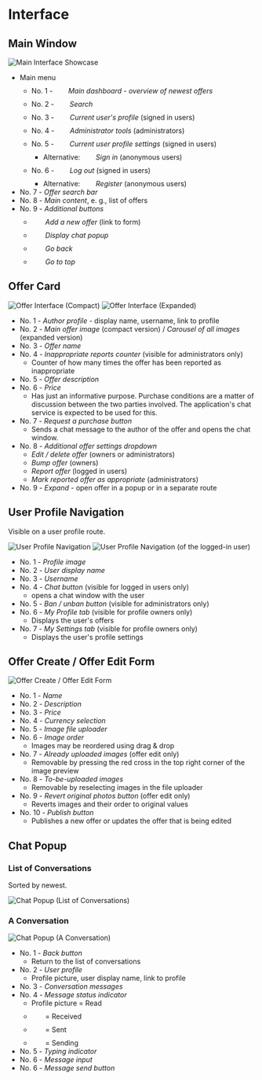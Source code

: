 # Interface

## Main Window

![Main Interface Showcase](https://github.com/kogli/marketplace/raw/gh-pages/screenshots/main.png)

* Main menu
    * No. 1 - <span style="width: 24px; height: 24px; display: inline-block; background: url(https://github.com/encharm/Font-Awesome-SVG-PNG/raw/master/black/png/24/home.png)"></span> *Main dashboard - overview of newest offers* 
    * No. 2 - <span style="width: 24px; height: 24px; display: inline-block; background: url(https://github.com/encharm/Font-Awesome-SVG-PNG/raw/master/black/png/24/search.png"></span> *Search* 
    * No. 3 - <span style="width: 24px; height: 24px; display: inline-block; background: url(https://github.com/encharm/Font-Awesome-SVG-PNG/raw/master/black/png/24/user.png"></span> *Current user's profile*  (signed in users)
    * No. 4 - <span style="width: 24px; height: 24px; display: inline-block; background: url(https://github.com/encharm/Font-Awesome-SVG-PNG/raw/master/black/png/24/flag.png"></span> *Administrator tools*  (administrators)
    * No. 5 - <span style="width: 24px; height: 24px; display: inline-block; background: url(https://github.com/encharm/Font-Awesome-SVG-PNG/raw/master/black/png/24/cog.png"></span> *Current user profile settings*  (signed in users)
        * Alternative: <span style="width: 24px; height: 24px; display: inline-block; background: url(https://github.com/encharm/Font-Awesome-SVG-PNG/raw/master/black/png/24/sign-in.png"></span> *Sign in* (anonymous users)
    * No. 6 - <span style="width: 24px; height: 24px; display: inline-block; background: url(https://github.com/encharm/Font-Awesome-SVG-PNG/raw/master/black/png/24/sign-out.png"></span> *Log out*  (signed in users)
        * Alternative: <span style="width: 24px; height: 24px; display: inline-block; background: url(https://github.com/encharm/Font-Awesome-SVG-PNG/raw/master/black/png/24/user-plus.png"></span> *Register* (anonymous users)
* No. 7 - *Offer search bar*
* No. 8 - *Main content*, e. g., list of offers
* No. 9 - *Additional buttons*
    * <span style="width: 24px; height: 24px; display: inline-block; background: url(https://github.com/encharm/Font-Awesome-SVG-PNG/raw/master/black/png/24/plus.png"></span> *Add a new offer* (link to form)
    * <span style="width: 24px; height: 24px; display: inline-block; background: url(https://github.com/encharm/Font-Awesome-SVG-PNG/raw/master/black/png/24/comment.png"></span> *Display chat popup*
    * <span style="width: 24px; height: 24px; display: inline-block; background: url(https://github.com/encharm/Font-Awesome-SVG-PNG/raw/master/black/png/24/chevron-left.png"></span> *Go back*
    * <span style="width: 24px; height: 24px; display: inline-block; background: url(https://github.com/encharm/Font-Awesome-SVG-PNG/raw/master/black/png/24/chevron-up.png"></span> *Go to top*

## Offer Card

![Offer Interface (Compact)](https://github.com/kogli/marketplace/raw/gh-pages/screenshots/offer.png)
![Offer Interface (Expanded)](https://github.com/kogli/marketplace/raw/gh-pages/screenshots/offer_large.png)

* No. 1 - *Author profile* - display name, username, link to profile
* No. 2 - *Main offer image* (compact version) / *Carousel of all images* (expanded version)
* No. 3 - *Offer name*
* No. 4 - *Inappropriate reports counter* (visible for administrators only)
    * Counter of how many times the offer has been reported as inappropriate
* No. 5 - *Offer description*
* No. 6 - *Price*
    * Has just an informative purpose. Purchase conditions are a matter of discussion between the two parties involved. The application's chat service is expected to be used for this.
* No. 7 - *Request a purchase button*
    * Sends a chat message to the author of the offer and opens the chat window.
* No. 8 - *Additional offer settings dropdown*
    * *Edit / delete offer* (owners or administrators)
    * *Bump offer* (owners)
    * *Report offer* (logged in users)
    * *Mark reported offer as appropriate* (administrators)
* No. 9 - *Expand* - open offer in a popup or in a separate route

## User Profile Navigation

Visible on a user profile route.

![User Profile Navigation](https://github.com/kogli/marketplace/raw/gh-pages/screenshots/user_navigation.png)
![User Profile Navigation (of the logged-in user)](https://github.com/kogli/marketplace/raw/gh-pages/screenshots/user_navigation_this.png)

* No. 1 - *Profile image*
* No. 2 - *User display name*
* No. 3 - *Username*
* No. 4 - *Chat button* (visible for logged in users only)
    * opens a chat window with the user
* No. 5 - *Ban / unban button* (visible for administrators only)
* No. 6 - *My Profile tab* (visible for profile owners only)
    * Displays the user's offers
* No. 7 - *My Settings tab* (visible for profile owners only)
    * Displays the user's profile settings

## Offer Create / Offer Edit Form

![Offer Create / Offer Edit Form](https://github.com/kogli/marketplace/raw/gh-pages/screenshots/offer_form.png)

* No. 1 - *Name*
* No. 2 - *Description*
* No. 3 - *Price*
* No. 4 - *Currency selection*
* No. 5 - *Image file uploader*
* No. 6 - *Image order*
    * Images may be reordered using drag & drop
* No. 7 - *Already uploaded images* (offer edit only)
    * Removable by pressing the red cross in the top right corner of the image preview
* No. 8 - *To-be-uploaded images*
    * Removable by reselecting images in the file uploader
* No. 9 - *Revert original photos button* (offer edit only)
    * Reverts images and their order to original values
* No. 10 - *Publish button*
    * Publishes a new offer or updates the offer that is being edited

## Chat Popup

### List of Conversations

Sorted by newest.

![Chat Popup (List of Conversations)](https://github.com/kogli/marketplace/raw/gh-pages/screenshots/chat_conversations.png)

### A Conversation

![Chat Popup (A Conversation)](https://github.com/kogli/marketplace/raw/gh-pages/screenshots/chat_user.png)

* No. 1 - *Back button*
    * Return to the list of conversations
* No. 2 - *User profile* 
    * Profile picture, user display name, link to profile
* No. 3 - *Conversation messages* 
* No. 4 - *Message status indicator* 
    * Profile picture = Read
    * <span style="width: 24px; height: 24px; display: inline-block; background: url(https://github.com/encharm/Font-Awesome-SVG-PNG/raw/master/black/png/24/check-circle.png"></span> = Received
    * <span style="width: 24px; height: 24px; display: inline-block; background: url(https://github.com/encharm/Font-Awesome-SVG-PNG/raw/master/black/png/24/check-circle-o.png"></span> = Sent
    * <span style="width: 24px; height: 24px; display: inline-block; background: url(https://github.com/encharm/Font-Awesome-SVG-PNG/raw/master/black/png/24/circle-o.png"></span> = Sending
* No. 5 - *Typing indicator* 
* No. 6 - *Message input* 
* No. 6 - *Message send button* 